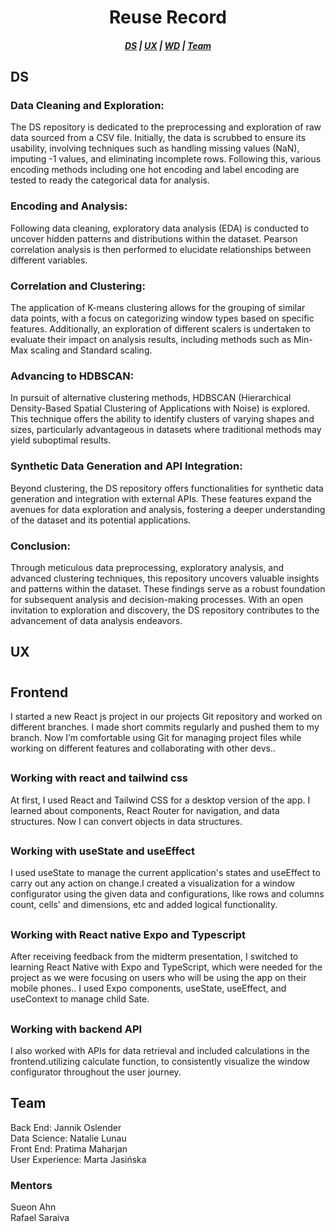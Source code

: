 <h1 align="center">Reuse Record</h1>

<h5 align="center">
  <a href="#DS">DS</a>  |
  <a href="#UX">UX</a>  |
  <a href="#WD">WD</a>  |
  <a href="#Team">Team</a>
</h5>

## <h2>DS</h2>
<h3>Data Cleaning and Exploration:</h3>
The DS repository is dedicated to the preprocessing and exploration of raw data sourced from a CSV file. Initially, the data is scrubbed to ensure its usability, involving techniques such as handling missing values (NaN), imputing -1 values, and eliminating incomplete rows. Following this, various encoding methods including one hot encoding and label encoding are tested to ready the categorical data for analysis.

<h3>Encoding and Analysis:</h3>
Following data cleaning, exploratory data analysis (EDA) is conducted to uncover hidden patterns and distributions within the dataset. Pearson correlation analysis is then performed to elucidate relationships between different variables.

<h3>Correlation and Clustering:</h3>
The application of K-means clustering allows for the grouping of similar data points, with a focus on categorizing window types based on specific features. Additionally, an exploration of different scalers is undertaken to evaluate their impact on analysis results, including methods such as Min-Max scaling and Standard scaling.

<h3>Advancing to HDBSCAN:</h3>
In pursuit of alternative clustering methods, HDBSCAN (Hierarchical Density-Based Spatial Clustering of Applications with Noise) is explored. This technique offers the ability to identify clusters of varying shapes and sizes, particularly advantageous in datasets where traditional methods may yield suboptimal results.

<h3>Synthetic Data Generation and API Integration:</h3>
Beyond clustering, the DS repository offers functionalities for synthetic data generation and integration with external APIs. These features expand the avenues for data exploration and analysis, fostering a deeper understanding of the dataset and its potential applications.

<h3>Conclusion:</h3>
Through meticulous data preprocessing, exploratory analysis, and advanced clustering techniques, this repository uncovers valuable insights and patterns within the dataset. These findings serve as a robust foundation for subsequent analysis and decision-making processes. With an open invitation to exploration and discovery, the DS repository contributes to the advancement of data analysis endeavors.

## <h2>UX</h2>

# <h2>Frontend</h2>

I started a new  React js project in our projects Git repository and worked on different branches. I made short commits regularly and pushed them to my branch. Now I’m comfortable using Git for managing project files while working on different features and collaborating with other devs..

## <h3>Working with react and tailwind css</h3>
At first, I used React and Tailwind CSS for a desktop version of the app. I learned about components, React Router for navigation, and data structures. Now I can convert objects in data structures.

## <h3>Working with useState and useEffect</h3>
I used useState to manage the current application's states and useEffect to carry out any action on change.I created a visualization for a window configurator using the given data and configurations, like rows and columns count, cells'  and dimensions, etc and added logical functionality.

## <h3>Working with React native Expo and Typescript</h3>
After receiving feedback from the midterm presentation, I switched to learning React Native with Expo and TypeScript, which were needed for the project as we were focusing on users who will be using the app on their mobile phones.. I used Expo components, useState, useEffect, and useContext to manage child Sate.

## <h3>Working with backend API</h3>
 I also worked with APIs for data retrieval and included calculations in the frontend.utilizing calculate function, to consistently visualize the window configurator throughout the user journey.


## <h2>Team</h2>

Back End: Jannik Oslender<br>
Data Science: Natalie Lunau<br>
Front End: Pratima Maharjan<br>
User Experience: Marta Jasińska

<h3>Mentors</h3>

Sueon Ahn<br>
Rafael Saraiva


